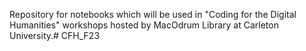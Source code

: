 Repository for notebooks which will be used in "Coding for the Digital Humanities" workshops hosted by MacOdrum Library at Carleton University.# CFH_F23

